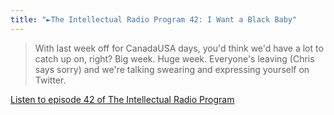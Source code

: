 ```yaml
---
title: "►The Intellectual Radio Program 42: I Want a Black Baby"
---
```

<blockquote><p>
  With last week off for CanadaUSA days, you&#39;d think we&#39;d have a lot to catch up on, right? Big week. Huge week. Everyone&#39;s leaving (Chris says sorry) and we&#39;re talking swearing and expressing yourself on Twitter.
</p></blockquote>
<p><a href="https://goodstuff.network/tirp/42">Listen to episode 42 of The Intellectual Radio Program</a></p>
